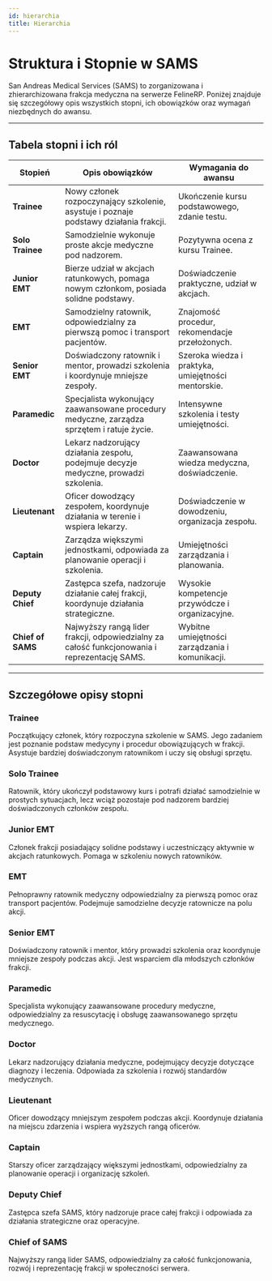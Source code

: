 ```yaml
---
id: hierarchia
title: Hierarchia
---
```


# Struktura i Stopnie w SAMS

San Andreas Medical Services (SAMS) to zorganizowana i zhierarchizowana frakcja medyczna na serwerze FelineRP. Poniżej znajduje się szczegółowy opis wszystkich stopni, ich obowiązków oraz wymagań niezbędnych do awansu.

---

## Tabela stopni i ich ról

| Stopień         | Opis obowiązków                                                                                              | Wymagania do awansu                                   |
|-----------------|-------------------------------------------------------------------------------------------------------------|------------------------------------------------------|
| **Trainee**     | Nowy członek rozpoczynający szkolenie, asystuje i poznaje podstawy działania frakcji.                        | Ukończenie kursu podstawowego, zdanie testu.         |
| **Solo Trainee**| Samodzielnie wykonuje proste akcje medyczne pod nadzorem.                                                  | Pozytywna ocena z kursu Trainee.                     |
| **Junior EMT**  | Bierze udział w akcjach ratunkowych, pomaga nowym członkom, posiada solidne podstawy.                       | Doświadczenie praktyczne, udział w akcjach.          |
| **EMT**         | Samodzielny ratownik, odpowiedzialny za pierwszą pomoc i transport pacjentów.                               | Znajomość procedur, rekomendacje przełożonych.       |
| **Senior EMT**  | Doświadczony ratownik i mentor, prowadzi szkolenia i koordynuje mniejsze zespoły.                          | Szeroka wiedza i praktyka, umiejętności mentorskie. |
| **Paramedic**   | Specjalista wykonujący zaawansowane procedury medyczne, zarządza sprzętem i ratuje życie.                   | Intensywne szkolenia i testy umiejętności.           |
| **Doctor**      | Lekarz nadzorujący działania zespołu, podejmuje decyzje medyczne, prowadzi szkolenia.                      | Zaawansowana wiedza medyczna, doświadczenie.         |
| **Lieutenant**  | Oficer dowodzący zespołem, koordynuje działania w terenie i wspiera lekarzy.                               | Doświadczenie w dowodzeniu, organizacja zespołu.     |
| **Captain**     | Zarządza większymi jednostkami, odpowiada za planowanie operacji i szkolenia.                              | Umiejętności zarządzania i planowania.                |
| **Deputy Chief**| Zastępca szefa, nadzoruje działanie całej frakcji, koordynuje działania strategiczne.                      | Wysokie kompetencje przywódcze i organizacyjne.      |
| **Chief of SAMS**| Najwyższy rangą lider frakcji, odpowiedzialny za całość funkcjonowania i reprezentację SAMS.               | Wybitne umiejętności zarządzania i komunikacji.      |

---

## Szczegółowe opisy stopni

### Trainee

Początkujący członek, który rozpoczyna szkolenie w SAMS. Jego zadaniem jest poznanie podstaw medycyny i procedur obowiązujących w frakcji. Asystuje bardziej doświadczonym ratownikom i uczy się obsługi sprzętu.

### Solo Trainee

Ratownik, który ukończył podstawowy kurs i potrafi działać samodzielnie w prostych sytuacjach, lecz wciąż pozostaje pod nadzorem bardziej doświadczonych członków zespołu.

### Junior EMT

Członek frakcji posiadający solidne podstawy i uczestniczący aktywnie w akcjach ratunkowych. Pomaga w szkoleniu nowych ratowników.

### EMT

Pełnoprawny ratownik medyczny odpowiedzialny za pierwszą pomoc oraz transport pacjentów. Podejmuje samodzielne decyzje ratownicze na polu akcji.

### Senior EMT

Doświadczony ratownik i mentor, który prowadzi szkolenia oraz koordynuje mniejsze zespoły podczas akcji. Jest wsparciem dla młodszych członków frakcji.

### Paramedic

Specjalista wykonujący zaawansowane procedury medyczne, odpowiedzialny za resuscytację i obsługę zaawansowanego sprzętu medycznego.

### Doctor

Lekarz nadzorujący działania medyczne, podejmujący decyzje dotyczące diagnozy i leczenia. Odpowiada za szkolenia i rozwój standardów medycznych.

### Lieutenant

Oficer dowodzący mniejszym zespołem podczas akcji. Koordynuje działania na miejscu zdarzenia i wspiera wyższych rangą oficerów.

### Captain

Starszy oficer zarządzający większymi jednostkami, odpowiedzialny za planowanie operacji i organizację szkoleń.

### Deputy Chief

Zastępca szefa SAMS, który nadzoruje prace całej frakcji i odpowiada za działania strategiczne oraz operacyjne.

### Chief of SAMS

Najwyższy rangą lider SAMS, odpowiedzialny za całość funkcjonowania, rozwój i reprezentację frakcji w społeczności serwera.